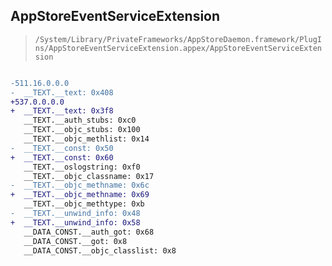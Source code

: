 ## AppStoreEventServiceExtension

> `/System/Library/PrivateFrameworks/AppStoreDaemon.framework/PlugIns/AppStoreEventServiceExtension.appex/AppStoreEventServiceExtension`

```diff

-511.16.0.0.0
-  __TEXT.__text: 0x408
+537.0.0.0.0
+  __TEXT.__text: 0x3f8
   __TEXT.__auth_stubs: 0xc0
   __TEXT.__objc_stubs: 0x100
   __TEXT.__objc_methlist: 0x14
-  __TEXT.__const: 0x50
+  __TEXT.__const: 0x60
   __TEXT.__oslogstring: 0xf0
   __TEXT.__objc_classname: 0x17
-  __TEXT.__objc_methname: 0x6c
+  __TEXT.__objc_methname: 0x69
   __TEXT.__objc_methtype: 0xb
-  __TEXT.__unwind_info: 0x48
+  __TEXT.__unwind_info: 0x58
   __DATA_CONST.__auth_got: 0x68
   __DATA_CONST.__got: 0x8
   __DATA_CONST.__objc_classlist: 0x8

```
